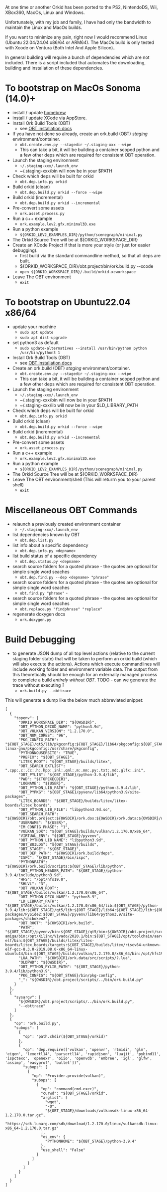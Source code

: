 At one time or another Orkid has been ported to the PS2, NintendoDS, Wii, XBox360, MacOs, Linux and Windows.

Unfortunately, with my job and family, I have had only the bandwidth to maintain the Linux and MacOs builds.

If you want to minimize any pain, right now I would recommend Linux (Ubuntu 22.04/24.04 x86/64 or ARM64). The MacOs build is only tested with Xcode on Ventura (Both Intel And Apple Silicon)..



In general building will require a bunch of dependencies which are not included. There is a script included that automates the downloading, building and installation of these dependencies.

To bootstrap on MacOs Sonoma (14.0)+
==================================
* install / update [homebrew](http://brew.sh)
* install / update XCode via AppStore.
* Install Ork Build Tools (OBT)
  * see [OBT installation docs](https://github.com/tweakoz/ork.build/blob/develop/README.md)
* If you have not done so already, create an ork.build (OBT) *staging* environment/container.
  * ```obt.create.env.py --stagedir ~/.staging-xxx --wipe```
  * This can take a bit, it will be building a container scoped python and a few other deps which are required for consistent OBT operation.
* Launch the staging environment
  * ```~/.staging-xxx/.launch_env```
  * ~/.staging-xxx/bin will now be in your $PATH
* Check which deps will be built for orkid
  * ```obt.dep.info.py orkid```
* Build orkid (clean)
  * ```obt.dep.build.py orkid --force --wipe```
* Build orkid (incremental)
  * ```obt.dep.build.py orkid --incremental```
* Pre-convert some assets
  * ```ork.asset.process.py```
* Run a c++ example
  * ```ork.example.lev2.gfx.minimal3D.exe```
* Run a python example
  * ```${ORKID_LEV2_EXAMPLES_DIR}/python/scenegraph/minimal.py```
* The Orkid Source Tree will be at ${ORKID_WORKSPACE_DIR}
* Create an XCode Project if that is more your style (or just for easier debugging).
  * first build via the standard commandline method, so that all deps are built.
  * ${ORKID_WORKSPACE_DIR}/obt.project/bin/ork.build.py --xcode
  * ```open ${ORKID_WORKSPACE_DIR}/.build/orkid.xcworkspace```
* Leave The OBT environment
  * ```exit``` 


To bootstrap on Ubuntu22.04 x86/64
==================================
* update your machine
  * ```sudo apt update```
  * ```sudo apt dist-upgrade```
* set python3 as default
  * ```sudo update-alternatives --install /usr/bin/python python /usr/bin/python3 1``` 
* Install Ork Build Tools (OBT)
  * see [OBT installation docs](https://github.com/tweakoz/ork.build/blob/develop/README.md)
* Create an ork.build (OBT) *staging* environment/container.
  * ```obt.create.env.py --stagedir ~/.staging-xxx --wipe```
  * This can take a bit, it will be building a container scoped python and a few other deps which are required for consistent OBT operation.
* Launch the staging environment
  * ```~/.staging-xxx/.launch_env```
  * ~/.staging-xxx/bin will now be in your $PATH
  * ~/.staging-xxx/lib will now be in your $LD_LIBRARY_PATH
* Check which deps will be built for orkid
  * ```obt.dep.info.py orkid```
* Build orkid (clean)
  * ```obt.dep.build.py orkid --force --wipe```
* Build orkid (incremental)
  * ```obt.dep.build.py orkid --incremental```
* Pre-convert some assets
  * ```ork.asset.process.py```
* Run a c++ example
  * ```ork.example.lev2.gfx.minimal3D.exe```
* Run a python example
  * ```${ORKID_LEV2_EXAMPLES_DIR}/python/scenegraph/minimal.py``` 
* The Orkid Source Tree will be at ${ORKID_WORKSPACE_DIR}
* Leave The OBT environment/shell (This will returrn you to your parent shell)
  * ```exit``` 
     
Miscellaneous OBT Commands
==================================
* relaunch a previously created environment container
  * ```~/.staging-xxx/.launch_env```
* list dependencies known by OBT
  * ```obt.dep.list.py```
* list info about a specific dependency
  * ```obt.dep.info.py <depname>```
* list build status of a specific dependency
  * ```obt.dep.status.py <depname>```
* search source folders for a quoted phrase - the quotes are optional for simple single word seaches
  * ```obt.dep.find.py --dep <depname> "phrase"```
* search source folders for a quoted phrase - the quotes are optional for simple single word seaches
  * ```obt.find.py "phrase"``` - 
* search source folders for a quoted phrase - the quotes are optional for simple single word seaches
  * ```obt.replace.py "findphrase" "replace"```
* regenerate doxygen docs
  * ```ork.doxygen.py```

Build Debugging
==================================
* to generate JSON dump of all top level actions (relative to the current staging folder state) that will be taken to perform an orkid build (which will also execute the actions). Actions which execute commandlines will include working folder and environment variable data. The output from this theoretically should be enough for an externally managed process to complete a build *entirely without OBT*. TODO - can we generate the trace without executing ?
  * ```ork.build.py --obttrace```

This will generate a dump like the below much abbreviated snippet:

```
[
  {
    "topenv": {
      "ORKID_WORKSPACE_DIR": "${OWSDIR}",
      "OBT_PYTHON_DECOD_NAME": "python3.9d",
      "OBT_VULKAN_VERSION": "1.2.170.0",
      "OBT_NUM_CORES": "96",
      "PKG_CONFIG_PATH": "${OBT_STAGE}/qt5/lib/pkgconfig:${OBT_STAGE}/lib64/pkgconfig:${OBT_STAGE}/lib/pkgconfig:/lib/x86_64-linux-gnu/pkgconfig:/usr/share/pkgconfig",
      "PYTHONNOUSERSITE": "TRUE",
      "PREFIX": "${OBT_STAGE}",
      "LITEX_ROOT": "${OBT_STAGE}/builds/litex",
      "OBT_SEARCH_EXTLIST": ".cpp:.c:.cc:.h:.hpp:.inl:.qml:.m:.mm:.py:.txt:.md:.glfx:.ini",
      "OBT_PYLIB": "${OBT_STAGE}/python-3.9.4/lib",
      "PWD": "${TOPEXECDIR}",
      "LOGNAME": "${USER}",
      "OBT_PYTHON_LIB_PATH": "${OBT_STAGE}/python-3.9.4/lib",
      "OBT_PYPKG": "${OBT_STAGE}/pyvenv/lib64/python3.9/site-packages",
      "LITEX_BOARDS": "${OBT_STAGE}/builds/litex/litex-boards/litex_boards",
      "OBT_PYTHON_LIB_FILE": "libpython3.9d.so",
      "OBT_SEARCH_PATH": "${OWSDIR}/obt.project:${OWSDIR}/ork.dox:${OWSDIR}/ork.data:${OWSDIR}/ork.core:${OWSDIR}/ork.lev2:${OWSDIR}/ork.eda:${OWSDIR}/ork.ecs:${OWSDIR}/ork.tool",
      "USERNAME": "${USER}",
      "IM_CONFIG_PHASE": "1",
      "VULKAN_SDK": "${OBT_STAGE}/builds/vulkan/1.2.170.0/x86_64",
      "VIRTUAL_ENV": "${OBT_STAGE}/pyvenv",
      "OBT_PYTHON_LIB_NAME": "libpython3.9d",
      "OBT_BUILDS": "${OBT_STAGE}/builds",
      "OBT_STAGE": "${OBT_STAGE}",
      "OBT_DEP_PATH": "${OWSDIR}/ork.build/deps",
      "ISPC": "${OBT_STAGE}/bin/ispc",
      "PYTHONPATH": "${OWSDIR}/ork.build/scripts:${OBT_STAGE}/lib/python",
      "OBT_PYTHON_HEADER_PATH": "${OBT_STAGE}/python-3.9.4/include/python3.9d",
      "HFS": "/opt/hfs19.0",
      "SHLVL": "3",
      "OBT_VULKAN_ROOT": "${OBT_STAGE}/builds/vulkan/1.2.170.0/x86_64",
      "OBT_PYTHON_DECO_NAME": "python3.9",
      "LD_LIBRARY_PATH": "${OBT_STAGE}/builds/vulkan/1.2.170.0/x86_64/lib:${OBT_STAGE}/python-3.9.4/lib:${OBT_STAGE}/qt5/lib:${OBT_STAGE}/lib64:${OBT_STAGE}/lib:${OBT_STAGE}/pyvenv/lib64/python3.9/site-packages/PySide2:${OBT_STAGE}/pyvenv/lib64/python3.9/site-packages/shiboken2",
      "OBT_ROOT": "${OWSDIR}/ork.build",
      "PATH": "${OBT_STAGE}/pyvenv/bin:${OBT_STAGE}/qt5/bin:${OWSDIR}/obt.project/scripts/../bin:${OBT_STAGE}/bin:${OWSDIR}/ork.build/bin:${HOME}/.sdkman/candidates/sbt/current/bin:${HOME}/.sdkman/candidates/java/current/bin:${HOME}/.cargo/bin:${HOME}/.local/bin:/usr/local/sbin:/usr/local/bin:/usr/sbin:/usr/bin:/sbin:/bin:/usr/games:/usr/local/games:/snap/bin:/opt/Xilinx/Vivado/bin:${OBT_STAGE}/opt/toolchain/m68k-amiga/bin:/opt/Xilinx/Vivado/2020.1/bin:${OBT_STAGE}/opt/toolchain/aarch64-elf/bin:${OBT_STAGE}/builds/litex/litex-boards/litex_boards/targets:${OBT_STAGE}/builds/litex/riscv64-unknown-elf-gcc-8.3.0-2019.08.0-x86_64-linux-ubuntu14/bin:${OBT_STAGE}/builds/vulkan/1.2.170.0/x86_64/bin:/opt/hfs19.0/bin",
      "LUA_PATH": "${OWSDIR}/ork.data/src/scripts/?.lua",
      "OLDPWD": "${OWSDIR}",
      "OBT_PYTHON_PYLIB_PATH": "${OBT_STAGE}/python-3.9.4/lib/python3.9",
      "PKG_CONFIG": "${OBT_STAGE}/bin/pkg-config",
      "_": "${OWSDIR}/obt.project/scripts/../bin/ork.build.py"
    }
  },
  {
    "sysargv": [
      "${OWSDIR}/obt.project/scripts/../bin/ork.build.py",
      "--obttrace"
    ]
  },
  {
    "op": "ork.build.py",
    "subops": [
      {
        "op": "path.chdir(${OBT_STAGE}/orkid)"
      },
      {
        "op": "dep.require(['vulkan', 'openvr', 'rtmidi', 'glm', 'eigen', 'lexertl14', 'parsertl14', 'rapidjson', 'luajit', 'pybind11', 'ispctexc', 'openexr', 'oiio', 'openvdb', 'embree', 'igl', 'glfw', 'assimp', 'easyprof', 'bullet'])",
        "subops": [
          {
            "op": "Provider.provide(vulkan)",
            "subops": [
              {
                "op": "command(cmd.exec)",
                "curwd": "${OBT_STAGE}/orkid",
                "arglist": [
                  "wget",
                  "-O",
                  "${OBT_STAGE}/downloads/vulkansdk-linux-x86_64-1.2.170.0.tar.gz",
                  "https://sdk.lunarg.com/sdk/download/1.2.170.0/linux/vulkansdk-linux-x86_64-1.2.170.0.tar.gz"
                ],
                "os_env": {
                  "PYTHONHOME": "${OBT_STAGE}/python-3.9.4"
                },
                "use_shell": "False"
              }
            ]
          }
        ]
      }
    ]
  }
]
```
